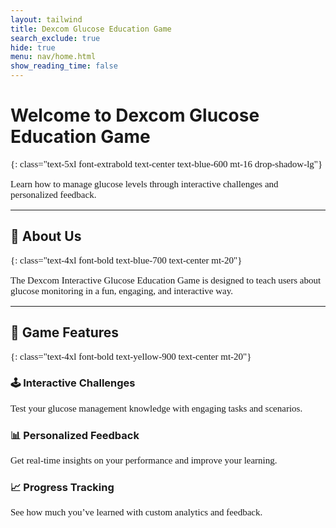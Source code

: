 ```yaml
---
layout: tailwind
title: Dexcom Glucose Education Game
search_exclude: true
hide: true
menu: nav/home.html
show_reading_time: false
---
```

<link href='https://fonts.googleapis.com/css?family=Oxygen Mono' rel='stylesheet'>

<style>
    p {
    font-family: 'Oxygen Mono';font-size: 15px;
    }
</style>

# Welcome to Dexcom Glucose Education Game
{: class="text-5xl font-extrabold text-center text-blue-600 mt-16 drop-shadow-lg"}

<p class="text-xl text-center text-gray-700 max-w-3xl mx-auto mt-4 leading-relaxed">
   Learn how to manage glucose levels through interactive challenges and personalized feedback.
</p>

<div class="w-24 h-1 bg-blue-400 mx-auto mt-6 rounded-full"></div>

---

## 🚀 About Us
{: class="text-4xl font-bold text-blue-700 text-center mt-20"}

<div class="bg-gradient-to-r from-blue-50 to-blue-100 rounded-3xl shadow-xl p-10 mx-auto max-w-4xl mt-6">
    <p class="text-lg text-gray-800 text-center leading-relaxed">
        The Dexcom Interactive Glucose Education Game is designed to teach users about glucose monitoring 
        in a fun, engaging, and interactive way.
    </p>
</div>

<div class="w-24 h-1 bg-blue-400 mx-auto mt-10 rounded-full"></div>

---

## 🎯 Game Features
{: class="text-4xl font-bold text-yellow-900 text-center mt-20"}

<div class="grid grid-cols-1 sm:grid-cols-2 md:grid-cols-3 gap-8 px-8 mt-10">
    <div class="bg-white dark:bg-gray-800 rounded-3xl shadow-lg p-6 hover:scale-105 transform transition-all duration-300 border border-blue-300">
        <h3 class="text-2xl font-bold text-blue-900 dark:text-blue-300">🕹️ Interactive Challenges</h3>
        <p class="text-lg text-gray-700 dark:text-gray-300 mt-2">
            Test your glucose management knowledge with engaging tasks and scenarios.
        </p>
    </div>
    <div class="bg-white dark:bg-gray-800 rounded-3xl shadow-lg p-6 hover:scale-105 transform transition-all duration-300 border border-green-300">
        <h3 class="text-2xl font-bold text-blue-900 dark:text-blue-300">📊 Personalized Feedback</h3>
        <p class="text-lg text-gray-700 dark:text-gray-300 mt-2">
            Get real-time insights on your performance and improve your learning.
        </p>
    </div>
    <div class="bg-white dark:bg-gray-800 rounded-3xl shadow-lg p-6 hover:scale-105 transform transition-all duration-300 border border-yellow-300">
        <h3 class="text-2xl font-bold text-blue-900 dark:text-blue-300">📈 Progress Tracking</h3>
        <p class="text-lg text-gray-700 dark:text-gray-300 mt-2">
            See how much you’ve learned with custom analytics and feedback.
        </p>
    </div>
</div>

<div class="w-24 h-1 bg-yellow-400 mx-auto mt-10 rounded-full"></div>
